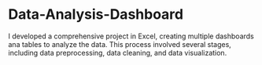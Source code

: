 # Data-Analysis-Dashboard
I developed a comprehensive project in Excel, creating multiple dashboards ana tables to analyze the data. This process involved several stages, including data preprocessing, data cleaning, and data visualization.
